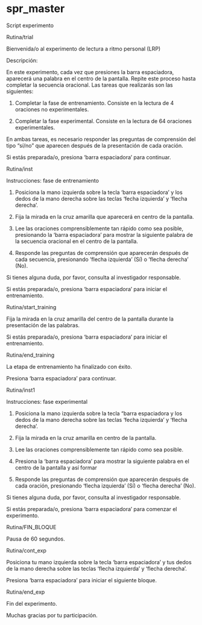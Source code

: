 # spr_master
Script experimento

Rutina/trial

Bienvenida/o al experimento de lectura a ritmo personal (LRP)

Descripción:

En este experimento, cada vez que presiones la barra espaciadora, aparecerá una palabra en el centro de la pantalla. Repite este proceso hasta completar la secuencia oracional. Las tareas que realizarás son las siguientes:

1.	Completar la fase de entrenamiento. Consiste en la lectura de 4 oraciones no experimentales.

2.	Completar la fase experimental. Consiste en la lectura de 64 oraciones experimentales.

En ambas tareas, es necesario responder las preguntas de comprensión del tipo “sí/no” que aparecen después de la presentación de cada oración.

Si estás preparada/o, presiona ‘barra espaciadora’ para continuar.


Rutina/inst

Instrucciones: fase de entrenamiento

1. Posiciona la mano izquierda sobre la tecla ‘barra espaciadora’ y los dedos de la mano derecha sobre las teclas ‘fecha izquierda’ y ‘flecha derecha’.

2. Fija la mirada en la cruz amarilla que aparecerá en centro de la pantalla.

3. Lee las oraciones comprensiblemente tan rápido como sea posible, presionando la ‘barra espaciadora’ para mostrar la siguiente palabra de la secuencia oracional en el centro de la pantalla.

5. Responde las preguntas de comprensión que aparecerán después de cada secuencia, presionando ’flecha izquierda’ (Sí) o ’flecha derecha’ (No).

Si tienes alguna duda, por favor, consulta al investigador responsable.

Si estás preparada/o, presiona ‘barra espaciadora’ para iniciar el entrenamiento.



Rutina/start_training

Fija la mirada en la cruz amarilla del centro de la pantalla durante la presentación de las palabras.

Si estás preparada/o, presiona ‘barra espaciadora’ para iniciar el entrenamiento.

Rutina/end_training

La etapa de entrenamiento ha finalizado con éxito.

Presiona ‘barra espaciadora’ para continuar.

Rutina/inst1

Instrucciones: fase experimental

1. Posiciona la mano izquierda sobre la tecla “barra espaciadora y los dedos de la mano derecha sobre las teclas ‘fecha izquierda’ y ‘flecha derecha’.

2. Fija la mirada en la cruz amarilla en centro de la pantalla.

3. Lee las oraciones comprensiblemente tan rápido como sea posible.

4. Presiona la ‘barra espaciadora’ para mostrar la siguiente palabra en el centro de la pantalla y así formar 

5. Responde las preguntas de comprensión que aparecerán después de cada oración, presionando ‘flecha izquierda’ (Sí) o ‘flecha derecha’ (No).

Si tienes alguna duda, por favor, consulta al investigador responsable.

Si estás preparada/o, presiona ‘barra espaciadora’ para comenzar el experimento.

Rutina/FIN_BLOQUE

Pausa de 60 segundos.

Rutina/cont_exp

Posiciona tu mano izquierda sobre la tecla ‘barra espaciadora’ y tus dedos de la mano derecha sobre las teclas ‘flecha izquierda’ y ‘flecha derecha’.


Presiona ‘barra espaciadora’ para iniciar el siguiente bloque.

Rutina/end_exp

Fin del experimento.

Muchas gracias por tu participación.

